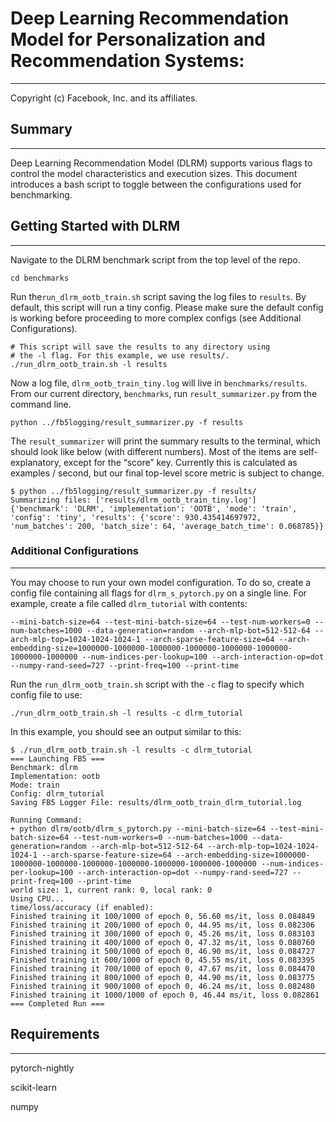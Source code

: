 # Deep Learning Recommendation Model for Personalization and Recommendation Systems:
------------------------------------------------------------------------------------

Copyright (c) Facebook, Inc. and its affiliates.

## Summary
----------
Deep Learning Recommendation Model (DLRM) supports various flags to control the model characteristics and execution sizes. This document introduces a bash script to toggle between the configurations used for benchmarking.

## Getting Started with DLRM
----------------------------
Navigate to the DLRM benchmark script from the top level of the repo.
```
cd benchmarks
```

Run the`run_dlrm_ootb_train.sh` script saving the log files to `results`. By default, this script will run a tiny config. Please make sure the default config is working before proceeding to more complex configs (see Additional Configurations).
```
# This script will save the results to any directory using
# the -l flag. For this example, we use results/.
./run_dlrm_ootb_train.sh -l results
```

Now a log file, `dlrm_ootb_train_tiny.log` will live in `benchmarks/results`. From our current directory, `benchmarks`, run `result_summarizer.py` from the command line.
```
python ../fb5logging/result_summarizer.py -f results
```

The `result_summarizer` will print the summary results to the terminal, which should look like below (with different numbers). Most of the items are self-explanatory, except for the “score” key. Currently this is calculated as examples / second, but our final top-level score metric is subject to change.
```
$ python ../fb5logging/result_summarizer.py -f results/
Summarizing files: ['results/dlrm_ootb_train_tiny.log']
{'benchmark': 'DLRM', 'implementation': 'OOTB', 'mode': 'train', 'config': 'tiny', 'results': {'score': 930.435414697972, 'num_batches': 200, 'batch_size': 64, 'average_batch_time': 0.068785}}
```

### Additional Configurations
-----------------------------
You may choose to run your own model configuration. To do so, create a config file containing all flags for `dlrm_s_pytorch.py` on a single line. For example, create a file called `dlrm_tutorial` with contents:

```
--mini-batch-size=64 --test-mini-batch-size=64 --test-num-workers=0 --num-batches=1000 --data-generation=random --arch-mlp-bot=512-512-64 --arch-mlp-top=1024-1024-1024-1 --arch-sparse-feature-size=64 --arch-embedding-size=1000000-1000000-1000000-1000000-1000000-1000000-1000000-1000000 --num-indices-per-lookup=100 --arch-interaction-op=dot --numpy-rand-seed=727 --print-freq=100 --print-time
```

Run the `run_dlrm_ootb_train.sh` script with the `-c` flag to specify which config file to use:

```
./run_dlrm_ootb_train.sh -l results -c dlrm_tutorial
```

In this example, you should see an output similar to this:

```
$ ./run_dlrm_ootb_train.sh -l results -c dlrm_tutorial
=== Launching FB5 ===
Benchmark: dlrm
Implementation: ootb
Mode: train
Config: dlrm_tutorial
Saving FB5 Logger File: results/dlrm_ootb_train_dlrm_tutorial.log

Running Command:
+ python dlrm/ootb/dlrm_s_pytorch.py --mini-batch-size=64 --test-mini-batch-size=64 --test-num-workers=0 --num-batches=1000 --data-generation=random --arch-mlp-bot=512-512-64 --arch-mlp-top=1024-1024-1024-1 --arch-sparse-feature-size=64 --arch-embedding-size=1000000-1000000-1000000-1000000-1000000-1000000-1000000-1000000 --num-indices-per-lookup=100 --arch-interaction-op=dot --numpy-rand-seed=727 --print-freq=100 --print-time
world size: 1, current rank: 0, local rank: 0
Using CPU...
time/loss/accuracy (if enabled):
Finished training it 100/1000 of epoch 0, 56.60 ms/it, loss 0.084849
Finished training it 200/1000 of epoch 0, 44.95 ms/it, loss 0.082306
Finished training it 300/1000 of epoch 0, 45.26 ms/it, loss 0.083103
Finished training it 400/1000 of epoch 0, 47.32 ms/it, loss 0.080760
Finished training it 500/1000 of epoch 0, 46.90 ms/it, loss 0.084727
Finished training it 600/1000 of epoch 0, 45.55 ms/it, loss 0.083395
Finished training it 700/1000 of epoch 0, 47.67 ms/it, loss 0.084470
Finished training it 800/1000 of epoch 0, 44.90 ms/it, loss 0.083775
Finished training it 900/1000 of epoch 0, 46.24 ms/it, loss 0.082480
Finished training it 1000/1000 of epoch 0, 46.44 ms/it, loss 0.082861
=== Completed Run ===
```

## Requirements
---------------
pytorch-nightly

scikit-learn

numpy

